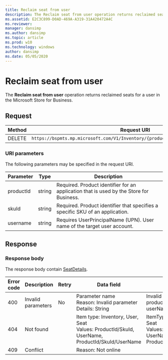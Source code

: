 ```yaml
---
title: Reclaim seat from user
description: The Reclaim seat from user operation returns reclaimed seats for a user in the Microsoft Store for Business.
ms.assetid: E2C3C899-D0AD-469A-A319-31A420472A4C
ms.reviewer: 
manager: dansimp
ms.author: dansimp
ms.topic: article
ms.prod: w10
ms.technology: windows
author: dansimp
ms.date: 05/05/2020
---
```


# Reclaim seat from user

The **Reclaim seat from user** operation returns reclaimed seats for a user in the Microsoft Store for Business.

## Request

|Method|Request URI|
|--- |--- |
|DELETE|`https://bspmts.mp.microsoft.com/V1/Inventory/{productId}/{skuId}/Seats/{username}`|


### URI parameters

The following parameters may be specified in the request URI.

|Parameter|Type|Description|
|--- |--- |--- |
|productId|string|Required. Product identifier for an application that is used by the Store for Business.|
|skuId|string|Required. Product identifier that specifies a specific SKU of an application.|
|username|string|Requires UserPrincipalName (UPN). User name of the target user account.|

## Response

### Response body

The response body contain [SeatDetails](data-structures-windows-store-for-business.md#seatdetails).

|Error code|Description|Retry|Data field|Details|
|--- |--- |--- |--- |--- |
|400|Invalid parameters|No|Parameter name<br>Reason: Invalid parameter<br>Details: String|Invalid can include productId, skuId or userName|
|404|Not found||Item type: Inventory, User, Seat<br>Values: ProductId/SkuId, UserName,<br>ProductId/SkuId/UserName|ItemType: Inventory, User, Seat<br>Values: ProductId/SkuId, UserName, ProductId/SkuId/UserName|
|409|Conflict||Reason: Not online||

 

